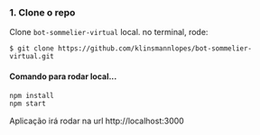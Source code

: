 
### 1. Clone o repo

Clone `bot-sommelier-virtual` local. no terminal, rode:

  `$ git clone https://github.com/klinsmannlopes/bot-sommelier-virtual.git`


#### Comando para rodar local...

```bash
npm install
npm start
```

Aplicação irá rodar na url http://localhost:3000